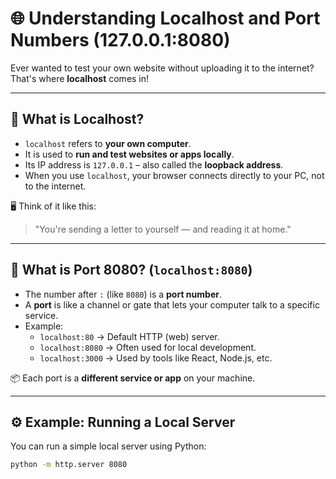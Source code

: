 # 🌐 Understanding Localhost and Port Numbers (127.0.0.1:8080)

Ever wanted to test your own website without uploading it to the internet?  
That's where **localhost** comes in!

---

## 🧠 What is Localhost?

- `localhost` refers to **your own computer**.
- It is used to **run and test websites or apps locally**.
- Its IP address is `127.0.0.1` – also called the **loopback address**.
- When you use `localhost`, your browser connects directly to your PC, not to the internet.

🖥️ Think of it like this:
> "You're sending a letter to yourself — and reading it at home."

---

## 🔢 What is Port 8080? (`localhost:8080`)

- The number after `:` (like `8080`) is a **port number**.
- A **port** is like a channel or gate that lets your computer talk to a specific service.
- Example:
  - `localhost:80` → Default HTTP (web) server.
  - `localhost:8080` → Often used for local development.
  - `localhost:3000` → Used by tools like React, Node.js, etc.

📦 Each port is a **different service or app** on your machine.

---

## ⚙️ Example: Running a Local Server

You can run a simple local server using Python:

```bash
python -m http.server 8080

